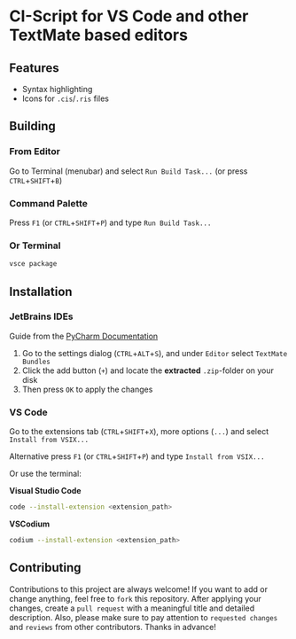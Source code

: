 # CI-Script for VS Code and other TextMate based editors
## Features
* Syntax highlighting
* Icons for `.cis`/`.ris` files

## Building
### From Editor
Go to Terminal (menubar) and select `Run Build Task...` (or press `CTRL`+`SHIFT`+`B`)

### Command Palette
Press `F1` (or `CTRL`+`SHIFT`+`P`) and type `Run Build Task...`

### Or Terminal
```sh
vsce package
```

## Installation
### JetBrains IDEs
Guide from the [PyCharm Documentation](https://www.jetbrains.com/help/pycharm/tutorial-using-textmate-bundles.html#importing-bundles)

1. Go to the settings dialog (`CTRL`+`ALT`+`S`), and under `Editor` select `TextMate Bundles`
2. Click the add button (`+`) and locate the **extracted** `.zip`-folder on your disk
3. Then press `OK` to apply the changes

### VS Code
Go to the extensions tab (`CTRL`+`SHIFT`+`X`), more options (`...`) and select `Install from VSIX...`

Alternative press `F1` (or `CTRL`+`SHIFT`+`P`) and type `Install from VSIX...`

Or use the terminal:

**Visual Studio Code**
```sh
code --install-extension <extension_path>
```

**VSCodium**
```sh
codium --install-extension <extension_path>
```

## Contributing
Contributions to this project are always welcome! If you want to add or change anything, feel free to `fork` this repository. After applying your changes, create a `pull request` with a meaningful title and detailed description. Also, please make sure to pay attention to `requested changes` and `reviews` from other contributors. Thanks in advance!